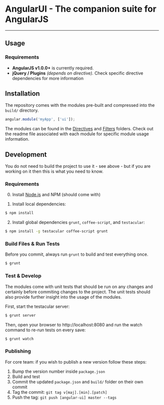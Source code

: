 # AngularUI - The companion suite for AngularJS

***

## Usage

### Requirements

* **AngularJS v1.0.0+** is currently required.
* **jQuery / Plugins** _(depends on directive)._ Check specific directive dependencies for more information

## Installation

The repository comes with the modules pre-built and compressed into the `build/` directory.

```javascript
angular.module('myApp', ['ui']);
```

The modules can be found in the [Directives](https://github.com/angular-ui/angular-ui/tree/master/modules/directives) and [Filters](https://github.com/angular-ui/angular-ui/tree/master/modules/filters) folders. Check out the readme file associated with each module for specific module usage information.

## Development

You do not need to build the project to use it - see above - but if you are working on it then this is what you need to know.

### Requirements

0. Install [Node.js](http://nodejs.org/) and NPM (should come with)

1. Install local dependencies:

```bash
$ npm install
```

2. Install global dependencies `grunt`, `coffee-script`, and `testacular`:

```bash
$ npm install -g testacular coffee-script grunt
```

### Build Files & Run Tests

Before you commit, always run `grunt` to build and test everything once.

```bash
$ grunt
```

### Test & Develop

The modules come with unit tests that should be run on any changes and certainly before commiting changes to the project.  The unit tests should also provide further insight into the usage of the modules.

First, start the testacular server:
```bash
$ grunt server
```
Then, open your browser to http://localhost:8080 and run the watch command to re-run tests on every save:
```bash
$ grunt watch
```

### Publishing

For core team: if you wish to publish a new version follow these steps:

1. Bump the version number inside `package.json`
2. Build and test
3. Commit the updated `package.json` and `build/` folder on their own commit
4. Tag the commit: `git tag v[maj].[min].[patch]`
5. Push the tag: `git push [angular-ui] master --tags`